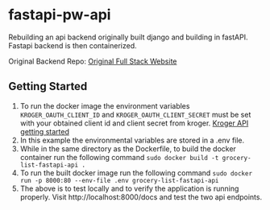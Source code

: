# fastapi-pw-api
Rebuilding an api backend originally built django and building in fastAPI. Fastapi backend is then containerized.

Original Backend Repo: [Original Full Stack Website](https://github.com/Cole-T-Harris/Django-FullStack-Website)

## Getting Started
1. To run the docker image the environment variables `KROGER_OAUTH_CLIENT_ID` and `KROGER_OAUTH_CLIENT_SECRET` must be set with your obtained client id and client secret from kroger. [Kroger API getting started](https://developer.kroger.com/documentation/public/getting-started/quick-start)
2. In this example the environmental variables are stored in a .env file.
3. While in the same directory as the Dockerfile, to build the docker container run the following command `sudo docker build -t grocery-list-fastapi-api .` 
4. To run the built docker image run the following command `sudo docker run -p 8000:80 --env-file .env grocery-list-fastapi-api`
5. The above is to test locally and to verify the application is running properly. Visit http://localhost:8000/docs and test the two api endpoints.
